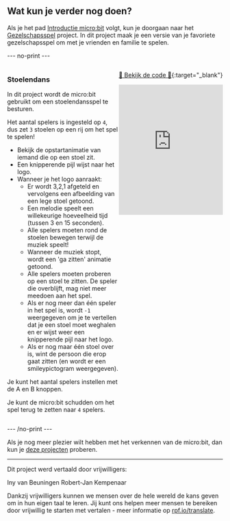 ## Wat kun je verder nog doen?

Als je het pad [Introductie micro:bit](https://projects.raspberrypi.org/nl-NL/raspberrypi/microbit-intro) volgt, kun je doorgaan naar het [Gezelschapsspel](https://projects.raspberrypi.org/nl-NL/projects/party-game) project. In dit project maak je een versie van je favoriete gezelschapsspel om met je vrienden en familie te spelen.

--- no-print ---

<div style="display: flex; flex-wrap: wrap">
<div style="flex-basis: 200px; flex-grow: 1">  

### Stoelendans

In dit project wordt de micro:bit gebruikt om een stoelendansspel te besturen.

Het aantal spelers is ingesteld op `4`, dus zet `3` stoelen op een rij om het spel te spelen!

- Bekijk de opstartanimatie van iemand die op een stoel zit.
- Een knipperende pijl wijst naar het logo.
- Wanneer je het logo aanraakt:
  - Er wordt 3,2,1 afgeteld en vervolgens een afbeelding van een lege stoel getoond.
  - Een melodie speelt een willekeurige hoeveelheid tijd (tussen 3 en 15 seconden).
  - Alle spelers moeten rond de stoelen bewegen terwijl de muziek speelt!
  - Wanneer de muziek stopt, wordt een 'ga zitten' animatie getoond.
  - Alle spelers moeten proberen op een stoel te zitten. De speler die overblijft, mag niet meer meedoen aan het spel.
  - Als er nog meer dan één speler in het spel is, wordt `-1` weergegeven om je te vertellen dat je een stoel moet weghalen en er wijst weer een knipperende pijl naar het logo.
  - Als er nog maar één stoel over is, wint de persoon die erop gaat zitten (en wordt er een smileypictogram weergegeven).

Je kunt het aantal spelers instellen met de A en B knoppen.

Je kunt de micro:bit schudden om het spel terug te zetten naar `4` spelers.

</div>

<div>

[👀 Bekijk de code 👀](https://makecode.microbit.org/_8o7R5MEfC4m3){:target="_blank"}

<div style="position:relative;height:0;padding-bottom:125%;overflow:hidden;"><iframe style="position:absolute;top:0;left:0;width:100%;height:100%;" src="https://makecode.microbit.org/---run?id=_8o7R5MEfC4m3" allowfullscreen="allowfullscreen" sandbox="allow-popups allow-forms allow-scripts allow-same-origin" frameborder="0"></iframe></div>

</div>

<div>

--- /no-print ---

Als je nog meer plezier wilt hebben met het verkennen van de micro:bit, dan kun je [deze projecten](https://projects.raspberrypi.org/nl-NL/projects?hardware%5B%5D=microbit) proberen.

***

Dit project werd vertaald door vrijwilligers:


Iny van Beuningen
Robert-Jan Kempenaar

Dankzij vrijwilligers kunnen we mensen over de hele wereld de kans geven om in hun eigen taal te leren. Jij kunt ons helpen meer mensen te bereiken door vrijwillig te starten met vertalen - meer informatie op [rpf.io/translate](https://rpf.io/translate).
